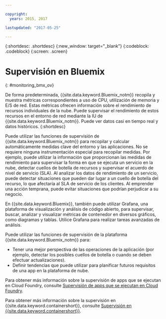 ```yaml
---

copyright:
  years: 2015, 2017

lastupdated: "2017-05-25"

---
```



{:shortdesc: .shortdesc}
{:new_window: target="_blank"}
{:codeblock: .codeblock}
{:screen: .screen}


# Supervisión en Bluemix
{: #monitoring_bmx_ov}

De forma predeterminada, {{site.data.keyword.Bluemix_notm}} recopila y muestra métricas correspondientes a uso de CPU, utilización de memoria y E/S de red. Estas métricas ofrecen información sobre el rendimiento de recursos individuales de la nube. Puede supervisar el rendimiento de estos recursos en el entorno de red mediante la IU de {{site.data.keyword.Bluemix_notm}}. Puede ver datos casi en tiempo real y datos históricos.
{:shortdesc}

Puede utilizar las funciones de supervisión de {{site.data.keyword.Bluemix_notm}} para recopilar y calcular automáticamente medidas clave del entorno y las aplicaciones. No se requiere ninguna instrumentación especial para recopilar medidas. Por ejemplo, puede utilizar la información que proporcionan las medidas de rendimiento para supervisar la forma en que se ejecuta un servicio en la nube, detectar cuellos de botella de recursos y supervisar el acuerdo de nivel de servicio (SLA). Al analizar los datos de rendimiento de un servicio, puede detectar situaciones que pueden dar lugar a un cuello de botella del recurso, lo que afectaría al SLA de servicio de los clientes. Al emprender una acción temprana, puede evitar situaciones que podrían perjudicar a su negocio.  

En {{site.data.keyword.Bluemix}}, también puede utilizar Grafana, una plataforma de visualización y análisis de código abierto, para supervisar, buscar, analizar y visualizar métricas de contenedor en diversos gráficos, como diagramas y tablas. Utilice Grafana para realizar tareas avanzadas de análisis. 

Puede utilizar las funciones de supervisión de la plataforma {{site.data.keyword.Bluemix_notm}} para:

* Tener una mejor perspectiva de las operaciones de la aplicación (por ejemplo, detectar los posibles cuellos de botella o cuando se deben efectuar actualizaciones).
* Definir tendencias que puede utilizar para planificar futuros requisitos de una app en la plataforma de nube.

Para obtener más información sobre la supervisión de apps que se ejecutan en Cloud Foundry, consulte [Supervisión de apps que se ejecutan en Cloud Foundry](cf/monitoring_cf_apps.html#monitoring_bluemix_apps).

Para obtener más información sobre la supervisión en {{site.data.keyword.containershort}}, consulte [Supervisión en {{site.data.keyword.containershort}}](containers/monitoring_containers_ov.html#monitoring_bmx_containers_ov).
